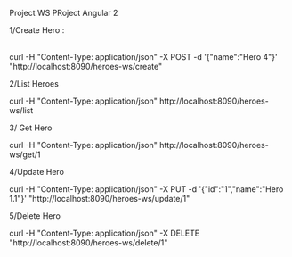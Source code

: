 Project WS PRoject Angular 2

1/Create Hero :

<br>curl -H "Content-Type: application/json" -X POST -d '{"name":"Hero 4"}' "http://localhost:8090/heroes-ws/create"</br>

2/List Heroes

curl -H "Content-Type: application/json" http://localhost:8090/heroes-ws/list

3/ Get Hero

curl -H "Content-Type: application/json" http://localhost:8090/heroes-ws/get/1

4/Update Hero

curl -H "Content-Type: application/json" -X PUT -d '{"id":"1","name":"Hero 1.1"}' "http://localhost:8090/heroes-ws/update/1"

5/Delete Hero

curl -H "Content-Type: application/json" -X DELETE "http://localhost:8090/heroes-ws/delete/1"
